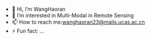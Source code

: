 - 👋 Hi, I’m WangHaoran
- 👀 I’m interested in Multi-Modal in Remote Sensing
- 📫 How to reach me:wanghaoran23@mails.ucas.ac.cn
- ⚡ Fun fact: ...

<!---
CangLingHR/CangLingHR is a ✨ special ✨ repository because its `README.md` (this file) appears on your GitHub profile.
You can click the Preview link to take a look at your changes.
--->
